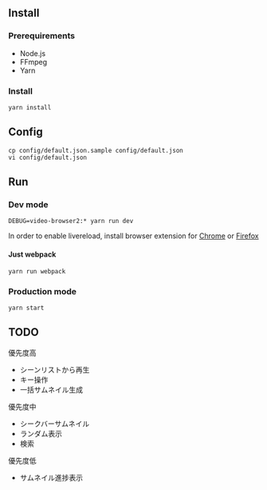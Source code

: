 
## Install

### Prerequirements

- Node.js
- FFmpeg
- Yarn

### Install

    yarn install

## Config

    cp config/default.json.sample config/default.json
    vi config/default.json

## Run

### Dev mode

    DEBUG=video-browser2:* yarn run dev

In order to enable livereload, install browser extension for [Chrome](https://chrome.google.com/webstore/detail/livereload/jnihajbhpnppcggbcgedagnkighmdlei) or [Firefox](https://addons.mozilla.org/en-US/firefox/addon/remotelivereload/)

#### Just webpack

    yarn run webpack

### Production mode

    yarn start

## TODO

優先度高
- シーンリストから再生
- キー操作
- 一括サムネイル生成

優先度中

- シークバーサムネイル
- ランダム表示
- 検索

優先度低

- サムネイル進捗表示
